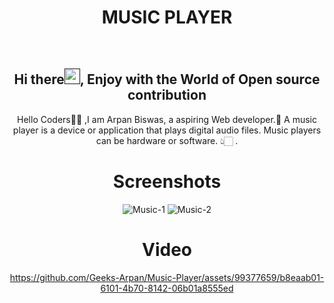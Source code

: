 <h1 align="center"> MUSIC PLAYER </h1>

<div align="center">
<br>
<h2 align="center">Hi there<a href=""><img src="https://raw.githubusercontent.com/MartinHeinz/MartinHeinz/master/wave.gif" width="25" height="25"/></a>, Enjoy with the World of Open source contribution </h2>


<p>Hello Coders👨‍💻 ,I am Arpan Biswas, a aspiring Web developer.🤖 A music player is a device or application that plays digital audio files. Music players can be hardware or software. 
👆🏻 .</p>

# Screenshots
![Music-1](https://github.com/Geeks-Arpan/Music-Player/assets/99377659/e9f51eb2-0754-4428-9467-728a7ca22ade)
![Music-2](https://github.com/Geeks-Arpan/Music-Player/assets/99377659/b0e78c5d-7735-43a2-aac5-68a03d204471)
# Video
https://github.com/Geeks-Arpan/Music-Player/assets/99377659/b8eaab01-6101-4b70-8142-06b01a8555ed
